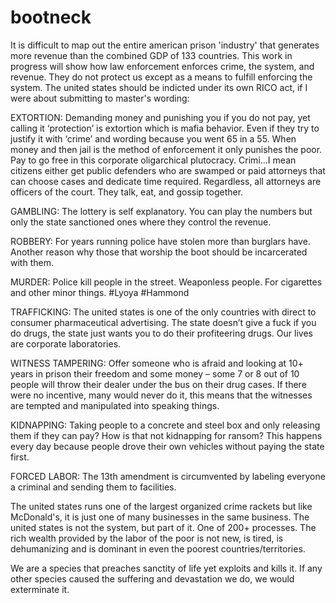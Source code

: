 # bootneck
It is difficult to map out the entire american prison 'industry' that generates more revenue than the combined GDP of 133 countries. This work in progress will show how law enforcement enforces crime, the system, and revenue. They do not protect us except as a means to fulfill enforcing the system. The united states should be indicted under its own RICO act, if I were about submitting to master's wording:

EXTORTION: Demanding money and punishing you if you do not pay, yet calling it ‘protection’ is extortion which is mafia behavior. Even if they try to justify it with ‘crime’ and wording because you went 65 in a 55. When money and then jail is the method of enforcement it only punishes the poor. Pay to go free in this corporate oligarchical plutocracy. Crimi…I mean citizens either get public defenders who are swamped or paid attorneys that can choose cases and dedicate time required. Regardless, all attorneys are officers of the court. They talk, eat, and gossip together.

GAMBLING: The lottery is self explanatory. You can play the numbers but only the state sanctioned ones where they control the revenue.

ROBBERY: For years running police have stolen more than burglars have. Another reason why those that worship the boot should be incarcerated with them.

MURDER: Police kill people in the street. Weaponless people. For cigarettes and other minor things. #Lyoya #Hammond

TRAFFICKING: The united states is one of the only countries with direct to consumer pharmaceutical advertising. The state doesn’t give a fuck if you do drugs, the state just wants you to do their profiteering drugs. Our lives are corporate laboratories.

WITNESS TAMPERING: Offer someone who is afraid and looking at 10+ years in prison their freedom and some money – some 7 or 8 out of 10 people will throw their dealer under the bus on their drug cases. If there were no incentive, many would never do it, this means that the witnesses are tempted and manipulated into speaking things.

KIDNAPPING: Taking people to a concrete and steel box and only releasing them if they can pay? How is that not kidnapping for ransom? This happens every day because people drove their own vehicles without paying the state first.

FORCED LABOR: The 13th amendment is circumvented by labeling everyone a criminal and sending them to facilities.

The united states runs one of the largest organized crime rackets but like McDonald's, it is just one of many businesses in the same business. The united states is not the system, but part of it. One of 200+ processes. The rich wealth provided by the labor of the poor is not new, is tired, is dehumanizing and is dominant in even the poorest countries/territories.

We are a species that preaches sanctity of life yet exploits and kills it. If any other species caused the suffering and devastation we do, we would exterminate it.
